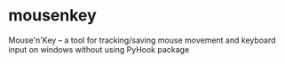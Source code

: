 # mousenkey
Mouse'n'Key – a tool for tracking/saving mouse movement and keyboard input on windows without using PyHook package

